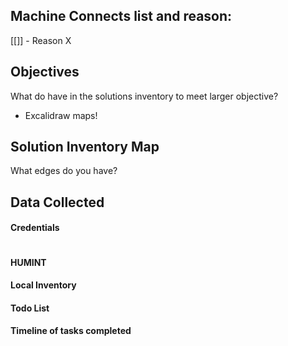 
## Machine Connects list and reason:

[[]] - Reason X

## Objectives
What do have in the solutions inventory to meet larger objective?

- Excalidraw maps!

## Solution Inventory Map
What edges do you have?



## Data Collected

#### Credentials

```

```

#### HUMINT

#### Local Inventory

#### Todo List

#### Timeline of tasks completed


